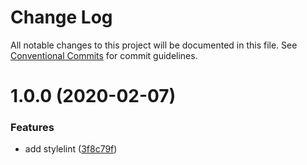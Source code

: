# Change Log

All notable changes to this project will be documented in this file.
See [Conventional Commits](https://conventionalcommits.org) for commit guidelines.

# 1.0.0 (2020-02-07)

### Features

- add stylelint ([3f8c79f](https://github.com/JeanCHhhh/homies/commit/3f8c79f4130eb9a3aa3573647694c304a68f01cd))
